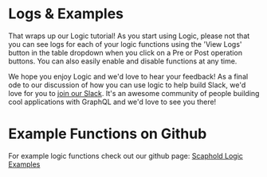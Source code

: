 # Logs & Examples

That wraps up our Logic tutorial! As you start using Logic, please not that you can see logs for each of your logic functions using the 'View Logs' button in the table dropdown when you click on a Pre or Post operation buttons. You can also easily enable and disable functions at any time.


We hope you enjoy Logic and we'd love to hear your feedback! As a final ode to our discussion of how you can use logic to help build Slack, we'd love for you to <a href="http://slack.scaphold.io">join our Slack</a>. It's an awesome community of people building cool applications with GraphQL and we'd love to see you there!

# Example Functions on Github

For example logic functions check out our github page: <a href="https://github.com/scaphold-io/scaphold-business-logic-examples" target="_blank">Scaphold Logic Examples</a>